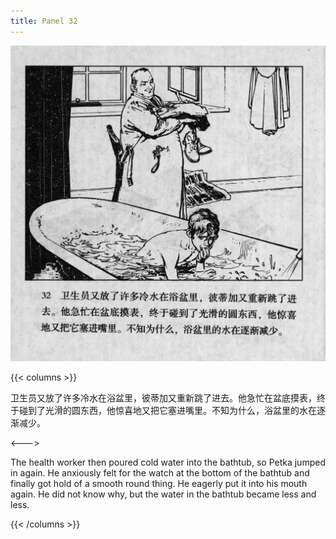 ```yaml
---
title: Panel 32
---
```


![biao page](./../../../images/biao/seifert0726_biao_0036_032.jpg)

{{< columns >}}

卫生员又放了许多冷水在浴盆里，彼蒂加又重新跳了进去。他急忙在盆底摸表，终于碰到了光滑的圆东西，他惊喜地又把它塞进嘴里。不知为什么，浴盆里的水在逐渐减少。

<--->

The health worker then poured cold water into the bathtub, so Petka jumped in again. He anxiously felt for the watch at the bottom of the bathtub and finally got hold of a smooth round thing. He eagerly put it into his mouth again. He did not know why, but the water in the bathtub became less and less.

{{< /columns >}}